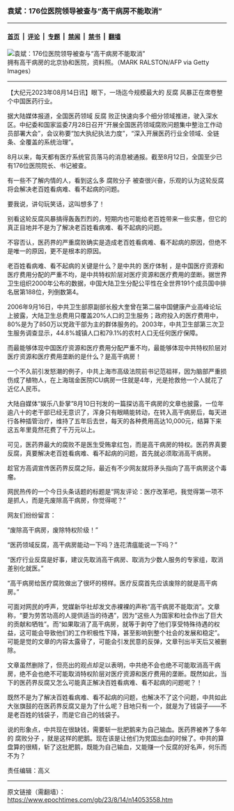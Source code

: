 ### 袁斌：176位医院领导被查与“高干病房不能取消”

---

#### [首页](../../../..?n14053558) &nbsp;|&nbsp; [评论](../../../../../epoch-comment?n14053558) &nbsp;|&nbsp; [专题](../../../../../epoch-special?n14053558) &nbsp;|&nbsp; [禁闻](../../../../../epoch-news?n14053558) &nbsp;|&nbsp; [禁书](../../../../../books?n14053558) &nbsp;|&nbsp; [翻墙](https://github.com/gfw-breaker/nogfw/blob/master/README.md?n14053558)


<div><img alt="袁斌：176位医院领导被查与“高干病房不能取消”" class="attachment-djy_600_400 size-djy_600_400 wp-post-image" src="https://i.epochtimes.com/assets/uploads/2023/08/id14052657-GettyImages-82238685-600x400.jpg"/>
<div class="caption">
 拥有高干病房的北京协和医院，资料照。（MARK RALSTON/AFP via Getty Images）
</div></div><hr/><div class="post_content" id="artbody" itemprop="articleBody">
 <!-- article content begin -->
 <p>
  【大纪元2023年08月14日讯】眼下，一场迄今规模最大的
  <ok href="https://www.epochtimes.com/gb/tag/%E5%8F%8D%E8%85%90.html">
   反腐
  </ok>
  风暴正在席卷整个中国医药行业。
 </p>
 <p>
  据大陆媒体报道，全国医药领域
  <ok href="https://www.epochtimes.com/gb/tag/%E5%8F%8D%E8%85%90.html">
   反腐
  </ok>
  败正快速向多个细分领域推进，驶入深水区。中纪委和国家监委7月28日召开“开展全国医药领域腐败问题集中整治工作动员部署大会”，会议称要“加大执纪执法力度”，“深入开展医药行业全领域、全链条、全覆盖的系统治理”。
 </p>
 <p>
  8月以来，每天都有医疗系统官员落马的消息被通报。截至8月12日，全国至少已有176位医院院长、书记被查。
 </p>
 <p>
  有一些不了解内情的人，看到这么多
  <ok href="https://www.epochtimes.com/gb/tag/%E8%85%90%E8%B4%A5%E5%88%86%E5%AD%90.html">
   腐败分子
  </ok>
  被查很兴奋，乐观的认为这轮反腐将会解决老百姓看病难、看不起病的问题。
 </p>
 <p>
  要我说，讲句玩笑话，这叫想多了！
 </p>
 <p>
  别看这轮反腐风暴搞得轰轰烈烈的，短期内也可能给老百姓带来一些实惠，但它的真正目地并不是为了解决老百姓看病难、看不起病的问题。
 </p>
 <p>
  不容否认，医药界的严重腐败确实是造成老百姓看病难、看不起病的原因，但绝不是唯一的原因，更不是根本的原因。
 </p>
 <p>
  老百姓看病难、看不起病的关键是什么？是中共的
  <ok href="https://www.epochtimes.com/gb/tag/%E5%8C%BB%E7%96%97%E4%BD%93%E5%88%B6.html">
   医疗体制
  </ok>
  ，是中国医疗资源和医疗费用分配的严重不均，是中共特权阶层对医疗资源和医疗费用的垄断。据世界卫生组织2000年公布的数据，中国大陆卫生分配公平性在全世界191个成员国中排名居第188位，列倒数第4。
 </p>
 <p>
  2006年9月16日，中共卫生部原副部长殷大奎曾在第二届中国健康产业高峰论坛上披露，大陆卫生总费用只覆盖20%人口的卫生服务；政府投入的医疗费用中，80%是为了850万以党政干部为主的群体服务的。2003年，中共卫生部第三次卫生服务调查显示，44.8%城镇人口和79.1%的农村人口无任何医疗保障。
 </p>
 <p>
  而最能够体现中国医疗资源和医疗费用分配严重不均，最能够体现中共特权阶层对医疗资源和医疗费用垄断的是什么？是高干病房！
 </p>
 <p>
  一个不久前引发怒潮的例子，中共上海市高级法院前书记范祖祥，因为脑部严重损伤成了植物人，在上海瑞金医院ICU病房一住就是4年，光是抢救他一个人就花了近亿人民币。
 </p>
 <p>
  大陆自媒体“娱乐八卦掌”8月10日刊发的一篇探访高干病房的文章也披露，一位年逾八十的老干部已经无意识了，浑身只有眼睛能转动，在转入高干病房后，每天进行各种插管治疗，维持了五年后去世，每天的各种费用高达10,000元，结算下来这五年里竟然花费了千万元以上。
 </p>
 <p>
  可见，医药界最大的腐败不是医生受贿拿红包，而是高干病房的特权。医药界真要反腐，真要解决老百姓看病难、看不起病的问题，首先就必须取消高干病房。
 </p>
 <p>
  趁官方高调宣传医药界反腐之际，最近有不少网友就将矛头指向了高干病房这个毒瘤。
 </p>
 <p>
  网民热传的一个今日头条话题的标题是“网友评论：医疗改革吧，我觉得第一项不是抓人，而是先废除高干病房，你觉得呢？”
 </p>
 <p>
  网友们纷纷留言：
 </p>
 <p>
  “废除高干病房，废除特权阶级！”
 </p>
 <p>
  “医药领域反腐，高干病房能动一下吗？连花清瘟能说一下吗？”
 </p>
 <p>
  “医疗行业反腐是好事，建议先取消高干病房、取消为少数人服务的专家组，取消差别化就医。”
 </p>
 <p>
  “高干病房给医疗腐败做出了很坏的榜样。医疗反腐首先应该废除的就是高干病房。”
 </p>
 <p>
  可面对网民的呼声，党媒新华社却发文赤裸裸的声称“高干病房不能取消”。文章称，“要为劳苦功高的人提供适当的待遇”，因为“这些人为国家和社会作出了巨大的贡献和牺牲”。而“如果取消了高干病房，就等于剥夺了他们享受特殊待遇的权益，这可能会导致他们的工作积极性下降，甚至影响到整个社会的发展和稳定”。可能是觉的文章的内容太露骨了，可能会引发民意的反弹，文章刊出半天后又被删除。
 </p>
 <p>
  文章虽然删除了，但亮出的观点却足以表明，中共绝不会也绝不可能取消高干病房，绝不会也绝不可能取消特权阶层对医疗资源和医疗费用的垄断。既然如此，当下的医药界反腐又怎么可能真正解决百姓看病难、看不起病的问题呢？！
 </p>
 <p>
  既然不是为了解决百姓看病难、看不起病的问题，也解决不了这个问题，中共如此大张旗鼓的在医药界反腐又是为了什么呢？目地只有一个，就是为了钱袋子——不是老百姓的钱袋子，而是它自己的钱袋子。
 </p>
 <p>
  说的形象点，中共现在很缺钱，需要斩一批肥鹅来为自己输血。医药界被养了多年的
  <ok href="https://www.epochtimes.com/gb/tag/%E8%85%90%E8%B4%A5%E5%88%86%E5%AD%90.html">
   腐败分子
  </ok>
  ，就是这样的肥鹅。现在该是让他们为党国出血的时候了。中共的算盘算的很精，斩了这批肥鹅，既能为自己输血，又能赚一个反腐的好名声，何乐而不为？
 </p>
 <p>
  责任编辑：高义
 </p>
 <!-- article content end -->
 <div id="below_article_ad">
 </div>
</div>


---

原文链接（需翻墙）：https://www.epochtimes.com/gb/23/8/14/n14053558.htm